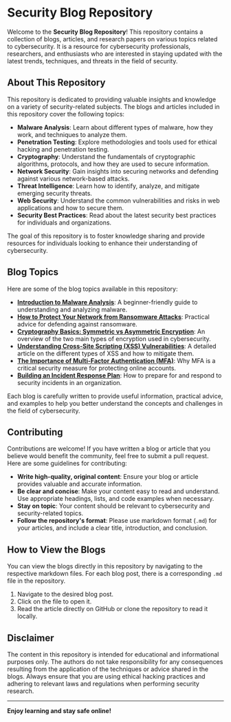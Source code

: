 # Security Blog Repository

Welcome to the **Security Blog Repository**! This repository contains a collection of blogs, articles, and research papers on various topics related to cybersecurity. It is a resource for cybersecurity professionals, researchers, and enthusiasts who are interested in staying updated with the latest trends, techniques, and threats in the field of security.

## About This Repository

This repository is dedicated to providing valuable insights and knowledge on a variety of security-related subjects. The blogs and articles included in this repository cover the following topics:

- **Malware Analysis**: Learn about different types of malware, how they work, and techniques to analyze them.
- **Penetration Testing**: Explore methodologies and tools used for ethical hacking and penetration testing.
- **Cryptography**: Understand the fundamentals of cryptographic algorithms, protocols, and how they are used to secure information.
- **Network Security**: Gain insights into securing networks and defending against various network-based attacks.
- **Threat Intelligence**: Learn how to identify, analyze, and mitigate emerging security threats.
- **Web Security**: Understand the common vulnerabilities and risks in web applications and how to secure them.
- **Security Best Practices**: Read about the latest security best practices for individuals and organizations.

The goal of this repository is to foster knowledge sharing and provide resources for individuals looking to enhance their understanding of cybersecurity.

## Blog Topics


Here are some of the blog topics available in this repository:

- [**Introduction to Malware Analysis**](google.com): A beginner-friendly guide to understanding and analyzing malware.
- [**How to Protect Your Network from Ransomware Attacks**](google.com): Practical advice for defending against ransomware.
- [**Cryptography Basics: Symmetric vs Asymmetric Encryption**](link-to-article): An overview of the two main types of encryption used in cybersecurity.
- [**Understanding Cross-Site Scripting (XSS) Vulnerabilities**](google.com): A detailed article on the different types of XSS and how to mitigate them.
- [**The Importance of Multi-Factor Authentication (MFA)**](google.com): Why MFA is a critical security measure for protecting online accounts.
- [**Building an Incident Response Plan**](osint.com): How to prepare for and respond to security incidents in an organization.

Each blog is carefully written to provide useful information, practical advice, and examples to help you better understand the concepts and challenges in the field of cybersecurity.

## Contributing

Contributions are welcome! If you have written a blog or article that you believe would benefit the community, feel free to submit a pull request. Here are some guidelines for contributing:

- **Write high-quality, original content**: Ensure your blog or article provides valuable and accurate information.
- **Be clear and concise**: Make your content easy to read and understand. Use appropriate headings, lists, and code examples when necessary.
- **Stay on topic**: Your content should be relevant to cybersecurity and security-related topics.
- **Follow the repository's format**: Please use markdown format (`.md`) for your articles, and include a clear title, introduction, and conclusion.

## How to View the Blogs

You can view the blogs directly in this repository by navigating to the respective markdown files. For each blog post, there is a corresponding `.md` file in the repository.

1. Navigate to the desired blog post.
2. Click on the file to open it.
3. Read the article directly on GitHub or clone the repository to read it locally.



## Disclaimer

The content in this repository is intended for educational and informational purposes only. The authors do not take responsibility for any consequences resulting from the application of the techniques or advice shared in the blogs. Always ensure that you are using ethical hacking practices and adhering to relevant laws and regulations when performing security research.

---

**Enjoy learning and stay safe online!**
